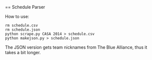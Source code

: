 == Schedule Parser

How to use:

```
rm schedule.csv
rm schedule.json
python scrape.py CASA 2014 > schedule.csv
python makejson.py > schedule.json
```

The JSON version gets team nicknames from The Blue Alliance, thus it takes a bit longer.